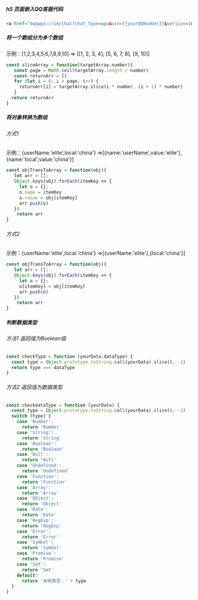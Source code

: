 ##### h5 页面嵌入QQ客服代码  
```html
<a href="mqqwpa://im/chat?chat_type=wpa&uin={{yourQQNumber}}&version=1&src_type=web&web_src=oicqzone.com"></a>
```

##### 将一个数组分为多个数组  
示例：[1,2,3,4,5,6,7,8,9,10] => [[1, 2, 3, 4], [5, 6, 7, 8], [9, 10]]

```js
const sliceArray = function(targetArray,number){
   const page = Math.ceil(targetArray.length / number)
   const returnArr = []
   for (let i = 0; i < page; i++) {
     returnArr[i] = targetArray.slice(i * number, (i + 1) * number)
   }
  return returnArr
}
```
##### 将对象转换为数组
###### 方式1
示例：{userName:'elite',local:'china'} =>[{name:'userName',value:'elite'},{name:'local',value:'china'}]
```js
const objTransToArray = function(obj){
   let arr = [];
   Object.keys(obj).forEach(itemKey => {
     let o = {};
     o.name = itemKey
     o.value = obj[itemKey]
     arr.push(o)
   })
    return arr
}
```
###### 方式2
示例：{userName:'elite',local:'china'} =>[{userName:'elite'},{local:'china'}]
```js
const objTransToArray = function(obj){
   let arr = [];
   Object.keys(obj).forEach(itemKey => {
     let o = {};
     o[itemKey] = obj[itemKey]
     arr.push(o)
   })
    return arr
}
```

##### 判断数据类型
###### 方法1 返回值为Boolean值
```js
const checkType = function (yourData,dataType) {
  const type = Object.prototype.toString.call(yourData).slice(8, -1)
  return type === dataType
}
```
###### 方法2 返回值为数据类型
```js
const checkdataType = function (yourData) {
  const type = Object.prototype.toString.call(yourData).slice(8, -1)
  switch (type) {
    case 'Number':
      return 'Number'
    case 'String':
      return 'String'
    case 'Boolean':
      return 'Boolean'
    case 'Null':
      return 'Null'
    case 'Undefined':
      return 'Undefined'
    case 'Function':
      return 'Function'
    case 'Array':
      return 'Array'
    case 'Object':
      return 'Object'
    case 'Date':
      return 'Date'
    case 'RegExp':
      return 'RegExp'
    case 'Error':
      return 'Error'
    case 'Symbol':
      return 'Symbol'
    case 'Promise':
      return 'Promise'
    case 'Set':
      return 'Set'
    default:
      return '未知类型：' + type
  }
}
```








